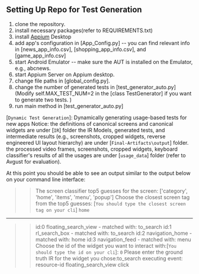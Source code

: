 ## Setting Up Repo for Test Generation
1. clone the repository.
2. install necessary packages(refer to REQUIREMENTS.txt)
3. install [Appium](http://appium.io/) Desktop
4. add app's configuration in [App_Config.py] 
    -- you can find relevant info in [news_app_info.csv], [shopping_app_info.csv], and [game_app_info.csv]
5. start Android Emulator -- make sure the AUT is installed on the Emulator, e.g., abcnews.
6. start Appium Server on Appium desktop.
7. change file paths in [global_config.py].
8. change the number of generated tests in [test_generator_auto.py](Modify self.MAX_TEST_NUM=2 in the [class TestGenerator] if you want to generate two tests. )
9. run main method in [test_generator_auto.py]


[`Dynamic Test Generation`]: Dynamically generating usage-based tests for new apps
Notice:
 the definitions of canonical screens and canonical widgets are under [`IR`] folder
 the IR Models, generated tests, and intermediate results (e.g., screenshots, cropped widgets, reverse engineered UI layout hierarchy) are under [`Final-Artifacts\output`] folder.
 the processed video frames, screenshots, cropped widgets, keyboard classifier's results of all the usages are under [`usage_data`] folder (refer to Avgust for evaluation).


At this point you should be able to see an output similar to the output below on your command line interface:

>>The screen classifier top5 guesses for the screen:
['category', 'home', 'items', 'menu', 'popup']
Choose the closest screen tag from the top5 guesses: [`You should type the closest screen tag on your cli`]
`home`
---------
>>id:0 floating_search_view - matched with: to_search
id:1 rl_search_box - matched with: to_search
id:2 navigation_home - matched with: home
id:3 navigation_feed - matched with: menu
Choose the id of the widget you want to interact with:[`You should type the id on your cli`]: `0`
Please enter the ground truth IR for the widget you chose:to_search
executing event: resource-id floating_search_view click
